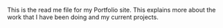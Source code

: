 This is the read me file for my Portfolio site. This explains more about the work that I have been doing and my current projects.
